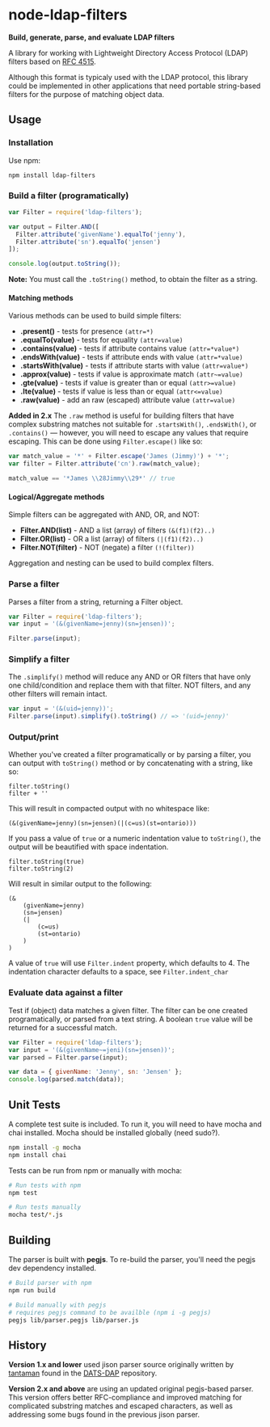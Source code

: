node-ldap-filters
=================

**Build, generate, parse, and evaluate LDAP filters**

A library for working with Lightweight Directory Access Protocol
(LDAP) filters based on [RFC 4515](http://tools.ietf.org/html/rfc4515).

Although this format is typicaly used with the LDAP protocol, this library
could be implemented in other applications that need portable
string-based filters for the purpose of matching object data.

## Usage

### Installation

Use npm:

    npm install ldap-filters

### Build a filter (programatically)

```javascript
var Filter = require('ldap-filters');

var output = Filter.AND([
  Filter.attribute('givenName').equalTo('jenny'),
  Filter.attribute('sn').equalTo('jensen')
]);

console.log(output.toString());
```

**Note:** You must call the `.toString()` method, to obtain the filter as a string.

#### Matching methods

Various methods can be used to build simple filters:

  * **.present()** - tests for presence `(attr=*)`
  * **.equalTo(value)** - tests for equality `(attr=value)`
  * **.contains(value)** - tests if attribute contains value `(attr=*value*)`
  * **.endsWith(value)** - tests if attribute ends with value `(attr=*value)`
  * **.startsWith(value)** - tests if attribute starts with value `(attr=value*)`
  * **.approx(value)** - tests if value is approximate match `(attr~=value)`
  * **.gte(value)** - tests if value is greater than or equal `(attr>=value)`
  * **.lte(value)** - tests if value is less than or equal `(attr<=value)`
  * **.raw(value)** - add an raw (escaped) attribute value `(attr=value)`

**Added in 2.x** The `.raw` method is useful for building filters that
have complex substring matches not suitable for `.startsWith()`,
`.endsWith()`, or `.contains()` — however, you will need to escape
any values that require escaping. This can be done using
`Filter.escape()` like so:

```javascript
var match_value = '*' + Filter.escape('James (Jimmy)') + '*';
var filter = Filter.attribute('cn').raw(match_value);

match_value == '*James \\28Jimmy\\29*' // true
```

#### Logical/Aggregate methods

Simple filters can be aggregated with AND, OR, and NOT:

  * **Filter.AND(list)** - AND a list (array) of filters `(&(f1)(f2)..)`
  * **Filter.OR(list)** - OR a list (array) of filters `(|(f1)(f2)..)`
  * **Filter.NOT(filter)** - NOT (negate) a filter `(!(filter))`

Aggregation and nesting can be used to build complex filters.

### Parse a filter

Parses a filter from a string, returning a Filter object.

```javascript
var Filter = require('ldap-filters');
var input = '(&(givenName=jenny)(sn=jensen))';

Filter.parse(input);
```

### Simplify a filter

The `.simplify()` method will reduce any AND or OR filters that have only
one child/condition and replace them with that filter. NOT filters, and
any other filters will remain intact.

```javascript
var input = '(&(uid=jenny))';
Filter.parse(input).simplify().toString() // => '(uid=jenny)'
```

### Output/print

Whether you've created a filter programatically or by parsing a filter, you
can output with `toString()` method or by concatenating with a string, like so:

    filter.toString()
    filter + ''

This will result in compacted output with no whitespace like:

    (&(givenName=jenny)(sn=jensen)(|(c=us)(st=ontario)))

If you pass a value of `true` or a numeric indentation value to
`toString()`, the output will be beautified with space indentation.

    filter.toString(true)
    filter.toString(2)

Will result in similar output to the following:

```
(&
    (givenName=jenny)
    (sn=jensen)
    (|
        (c=us)
        (st=ontario)
    )
)
```

A value of `true` will use `Filter.indent` property, which defaults to 4.
The indentation character defaults to a space, see `Filter.indent_char`

### Evaluate data against a filter

Test if (object) data matches a given filter. The filter can be one
created programatically, or parsed from a text string. A boolean
`true` value will be returned for a successful match.

```javascript
var Filter = require('ldap-filters');
var input = '(&(givenName~=jeni)(sn=jensen))';
var parsed = Filter.parse(input);

var data = { givenName: 'Jenny', sn: 'Jensen' };
console.log(parsed.match(data));
```

## Unit Tests

A complete test suite is included. To run it, you will
need to have mocha and chai installed. Mocha should be installed globally (need sudo?).

```bash
npm install -g mocha
npm install chai
```

Tests can be run from npm or manually with mocha:

```bash
# Run tests with npm
npm test

# Run tests manually
mocha test/*.js
```

## Building

The parser is built with **pegjs**. To re-build the parser,
you'll need the pegjs dev dependency installed.

```bash
# Build parser with npm
npm run build

# Build manually with pegjs
# requires pegjs command to be availble (npm i -g pegjs)
pegjs lib/parser.pegjs lib/parser.js
```

## History

**Version 1.x and lower** used jison parser source originally written by
[tantaman](https://github.com/tantaman/) found in the
[DATS-DAP](https://github.com/tantaman/DATS-DAP) repository.

**Version 2.x and above** are using an updated original pegjs-based parser.
This version offers better RFC-compliance and improved matching for
complicated substring matches and escaped characters, as well as addressing
some bugs found in the previous jison parser.
